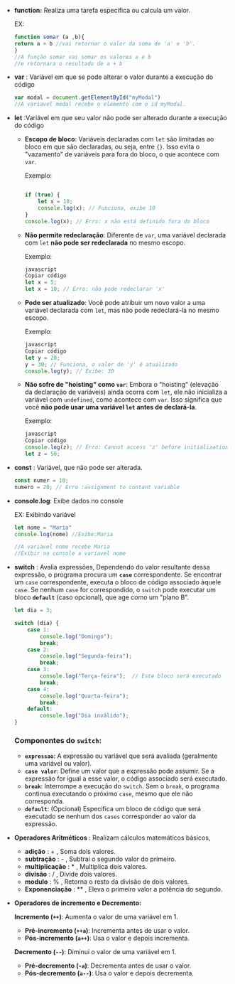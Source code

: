 - **function:**  Realiza uma tarefa específica ou calcula um valor.
    
    EX:
    
    ```jsx
    function somar (a ,b){
    return a + b //vai retornar o valor da soma de 'a' e 'b'.
    }
    //A função somar vai somar os valores a e b 
    //e retornara o resultado de a + b
    ```
    
- **var** : Variável em que se pode alterar o valor durante a execução do código
    
    ```jsx
    var modal = document.getElementById("myModal") 
    //A variavel modal recebe o elemento com o id myModal.
    ```
    
- **let** :Variável em que seu valor não pode ser alterado durante a execução do código
    - **Escopo de bloco**: Variáveis declaradas com `let` são limitadas ao bloco em que são declaradas, ou seja, entre `{}`. Isso evita o "vazamento" de variáveis para fora do bloco, o que acontece com `var`.
        
        Exemplo:
        
        ```jsx
        
        if (true) {
            let x = 10;
            console.log(x); // Funciona, exibe 10
        }
        console.log(x); // Erro: x não está definido fora do bloco
        
        ```
        
    - **Não permite redeclaração**: Diferente de `var`, uma variável declarada com `let` **não pode ser redeclarada** no mesmo escopo.
        
        Exemplo:
        
        ```jsx
        javascript
        Copiar código
        let x = 5;
        let x = 10; // Erro: não pode redeclarar 'x'
        
        ```
        
    - **Pode ser atualizado**: Você pode atribuir um novo valor a uma variável declarada com `let`, mas não pode redeclará-la no mesmo escopo.
        
        Exemplo:
        
        ```jsx
        javascript
        Copiar código
        let y = 20;
        y = 30; // Funciona, o valor de 'y' é atualizado
        console.log(y); // Exibe: 30
        
        ```
        
    - **Não sofre de "hoisting" como `var`**: Embora o "hoisting" (elevação da declaração de variáveis) ainda ocorra com `let`, ele não inicializa a variável com `undefined`, como acontece com `var`. Isso significa que você **não pode usar uma variável `let` antes de declará-la**.
        
        Exemplo:
        
        ```jsx
        javascript
        Copiar código
        console.log(z); // Erro: Cannot access 'z' before initialization
        let z = 50;
        
        ```
        
- **const** : Variável, que não pode ser alterada.
    
    ```jsx
    const numer = 10;
    numero = 20; // Erro :assignment to contant variable
    ```
    
- **console.log**: Exibe dados no console
    
    EX: Exibindo variável
    
    ```jsx
    let nome = "Maria"
    console.log(nome) //Exibe:Maria
    
    //A variavel nome recebe Maria 
    //Exibir no console a variavel nome
    ```
    
- **switch** : Avalia expressões, Dependendo do valor resultante dessa expressão, o programa procura um **`case`** correspondente. Se encontrar um `case` correspondente, executa o bloco de código associado àquele `case`. Se nenhum `case` for correspondido, o `switch` pode executar um bloco **`default`** (caso opcional), que age como um "plano B".
    
    ```jsx
    let dia = 3;
    
    switch (dia) {
        case 1:
            console.log("Domingo");
            break;
        case 2:
            console.log("Segunda-feira");
            break;
        case 3:
            console.log("Terça-feira");  // Este bloco será executado
            break;
        case 4:
            console.log("Quarta-feira");
            break;
        default:
            console.log("Dia inválido");
    }
    
    ```
    
    ### Componentes do `switch`:
    
    - **`expressao`**: A expressão ou variável que será avaliada (geralmente uma variável ou valor).
    - **`case valor`**: Define um valor que a expressão pode assumir. Se a expressão for igual a esse valor, o código associado será executado.
    - **`break`**: Interrompe a execução do `switch`. Sem o `break`, o programa continua executando o próximo `case`, mesmo que ele não corresponda.
    - **`default`**: (Opcional) Especifica um bloco de código que será executado se nenhum dos `cases` corresponder ao valor da expressão.
- **Operadores  Aritméticos** : Realizam cálculos matemáticos básicos,
    - **adição**  : + , Soma dois valores.
    - **subtração** : - , Subtrai o segundo valor do primeiro.
    - **multiplicação** : * , Multiplica dois valores.
    - **divisão** : / , Divide dois valores.
    - **modulo** : % , Retorna o resto da divisão de dois valores.
    - **Exponenciação** : ** , Eleva o primeiro valor a potência do segundo.
- **Operadores de incremento e Decremento:**
    
    **Incremento (`++`)**: Aumenta o valor de uma variável em 1.
    
    - **Pré-incremento (`++a`)**: Incrementa antes de usar o valor.
    - **Pós-incremento (`a++`)**: Usa o valor e depois incrementa.
    
    **Decremento (`--`)**: Diminui o valor de uma variável em 1.
    
    - **Pré-decremento (`-a`)**: Decrementa antes de usar o valor.
    - **Pós-decremento (`a--`)**: Usa o valor e depois decrementa.